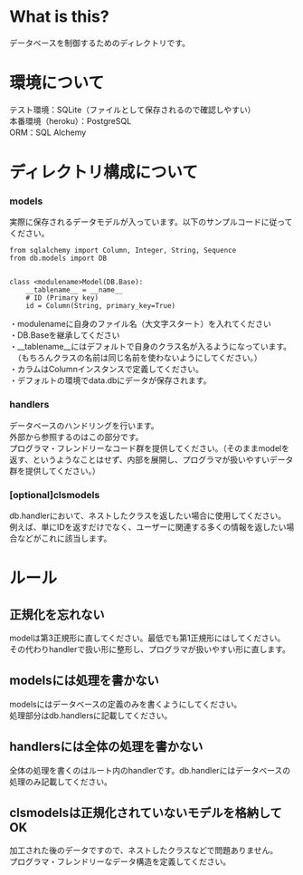 # What is this?
データベースを制御するためのディレクトリです。  

# 環境について
テスト環境：SQLite（ファイルとして保存されるので確認しやすい）  
本番環境（heroku）：PostgreSQL  
ORM：SQL Alchemy

# ディレクトリ構成について
### models
実際に保存されるデータモデルが入っています。以下のサンプルコードに従ってください。  

```
from sqlalchemy import Column, Integer, String, Sequence
from db.models import DB


class <modulename>Model(DB.Base):
    __tablename__ = __name__
    # ID (Primary key)
    id = Column(String, primary_key=True)
```

・modulenameに自身のファイル名（大文字スタート）を入れてください  
・DB.Baseを継承してください  
・__tablename__にはデフォルトで自身のクラス名が入るようになっています。  
　（もちろんクラスの名前は同じ名前を使わないようにしてください。）  
・カラムはColumnインスタンスで定義してください。  
・デフォルトの環境でdata.dbにデータが保存されます。

### handlers
データベースのハンドリングを行います。  
外部から参照するのはこの部分です。  
プログラマ・フレンドリーなコード群を提供してください。（そのままmodelを返す、というようなことはせず、内部を展開し、プログラマが扱いやすいデータ群を提供してください。）

### [optional]clsmodels
db.handlerにおいて、ネストしたクラスを返したい場合に使用してください。  
例えば、単にIDを返すだけでなく、ユーザーに関連する多くの情報を返したい場合などがこれに該当します。

# ルール
## 正規化を忘れない
modelは第3正規形に直してください。最低でも第1正規形にはしてください。  
その代わりhandlerで扱い形に整形し、プログラマが扱いやすい形に直します。

## modelsには処理を書かない
modelsにはデータベースの定義のみを書くようにしてください。  
処理部分はdb.handlersに記載してください。

## handlersには全体の処理を書かない
全体の処理を書くのはルート内のhandlerです。db.handlerにはデータベースの処理のみ記載してください。

## clsmodelsは正規化されていないモデルを格納してOK
加工された後のデータですので、ネストしたクラスなどで問題ありません。  
プログラマ・フレンドリーなデータ構造を定義してください。